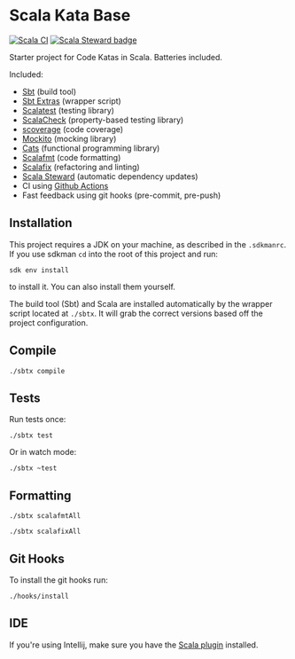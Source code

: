 # Scala Kata Base

[![Scala CI](https://github.com/rstraub/scala-kata-base/actions/workflows/scala.yml/badge.svg)](https://github.com/rstraub/scala-kata-base/actions/workflows/scala.yml)
[![Scala Steward badge](https://img.shields.io/badge/Scala_Steward-helping-blue.svg?style=flat&logo=data:image/png;base64,iVBORw0KGgoAAAANSUhEUgAAAA4AAAAQCAMAAAARSr4IAAAAVFBMVEUAAACHjojlOy5NWlrKzcYRKjGFjIbp293YycuLa3pYY2LSqql4f3pCUFTgSjNodYRmcXUsPD/NTTbjRS+2jomhgnzNc223cGvZS0HaSD0XLjbaSjElhIr+AAAAAXRSTlMAQObYZgAAAHlJREFUCNdNyosOwyAIhWHAQS1Vt7a77/3fcxxdmv0xwmckutAR1nkm4ggbyEcg/wWmlGLDAA3oL50xi6fk5ffZ3E2E3QfZDCcCN2YtbEWZt+Drc6u6rlqv7Uk0LdKqqr5rk2UCRXOk0vmQKGfc94nOJyQjouF9H/wCc9gECEYfONoAAAAASUVORK5CYII=)](https://scala-steward.org)

Starter project for Code Katas in Scala. Batteries included.

Included:

* [Sbt](https://www.scala-sbt.org/) (build tool)
* [Sbt Extras](https://github.com/dwijnand/sbt-extras) (wrapper script)
* [Scalatest](https://www.scalatest.org/) (testing library)
* [ScalaCheck](https://www.scalatest.org/plus/scalacheck) (property-based testing library)
* [scoverage](https://github.com/scoverage) (code coverage)
* [Mockito](https://www.scalatest.org/plus/mockito) (mocking library)
* [Cats](https://typelevel.org/cats/) (functional programming library)
* [Scalafmt](https://scalameta.org/scalafmt/) (code formatting)
* [Scalafix](https://scalacenter.github.io/scalafix/) (refactoring and linting)
* [Scala Steward](https://github.com/scala-steward-org/scala-steward) (automatic dependency updates)
* CI using [Github Actions](https://github.com/features/actions)
* Fast feedback using git hooks (pre-commit, pre-push)

## Installation

This project requires a JDK on your machine, as described in the `.sdkmanrc`. If you use sdkman `cd` into the
root of this project and run:

```shell
sdk env install
```

to install it. You can also install them yourself.

The build tool (Sbt) and Scala are installed automatically by the wrapper script located at `./sbtx`.
It will grab the correct versions based off the project configuration.

## Compile

```shell
./sbtx compile
```

## Tests

Run tests once:

```shell
./sbtx test
```

Or in watch mode:

```shell
./sbtx ~test
```

## Formatting

```shell
./sbtx scalafmtAll
```

```shell
./sbtx scalafixAll
```

## Git Hooks

To install the git hooks run:
```shell
./hooks/install
```

## IDE

If you're using Intellij, make sure you have the [Scala plugin](https://plugins.jetbrains.com/plugin/1347-scala)
installed.
